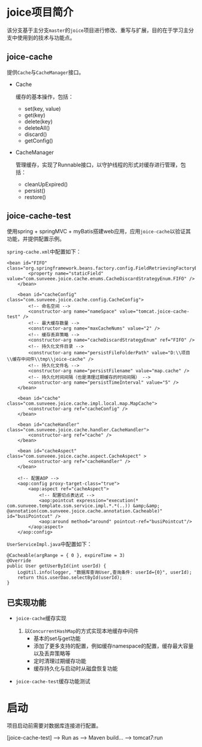 # joice项目简介
该分支基于主分支`master`的`joice`项目进行修改、重写与扩展，目的在于学习主分支中使用到的技术与功能点。

## joice-cache
提供`Cache`与`CacheManager`接口。

- Cache

    缓存的基本操作，包括：
    - set(key, value)
    - get(key)
    - delete(key)
    - deleteAll()
    - discard()
    - getConfig()
    
- CacheManager

    管理缓存，实现了Runnable接口，以守护线程的形式对缓存进行管理，包括：
    - cleanUpExpired()
    - persist()
    - restore()
    
## joice-cache-test
使用spring + springMVC + myBatis搭建web应用，应用`joice-cache`以验证其功能，并提供配置示例。

`spring-cache.xml`中配置如下：

```
<bean id="FIFO" class="org.springframework.beans.factory.config.FieldRetrievingFactoryBean">    
        <property name="staticField" value="com.sunveee.joice.cache.enums.CacheDiscardStrategyEnum.FIFO" />    
    </bean> 
                        
    <bean id="cacheConfig" class="com.sunveee.joice.cache.config.CacheConfig">
    	<!-- 命名空间 -->
    	<constructor-arg name="nameSpace" value="tomcat.joice-cache-test" />
    	<!-- 最大缓存数量 -->
    	<constructor-arg name="maxCacheNums" value="2" />
    	<!-- 缓存丢弃策略 -->
    	<constructor-arg name="cacheDiscardStrategyEnum" ref="FIFO" />
    	<!-- 持久化文件目录 -->
    	<constructor-arg name="persistFileFolderPath" value="D:\\项目\\缓存中间件\\tmp\\joice-cache" />
    	<!-- 持久化文件名 -->
    	<constructor-arg name="persistFilename" value="map.cache" />
    	<!-- 持久化时间间隔（也是清理过期缓存的时间间隔） -->
    	<constructor-arg name="persistTimeInterval" value="5" />
    </bean>
    
    <bean id="cache" class="com.sunveee.joice.cache.impl.local.map.MapCache">
    	<constructor-arg ref="cacheConfig" />
    </bean>
                        
    <bean id="cacheHandler" class="com.sunveee.joice.cache.handler.CacheHandler">
    	<constructor-arg ref="cache" />
    </bean>

	<bean id="cacheAspect" class="com.sunveee.joice.cache.aspect.CacheAspect" >
		<constructor-arg ref="cacheHandler" />
	</bean>

	<!-- 配置AOP -->
	<aop:config proxy-target-class="true">
		<aop:aspect ref="cacheAspect">
			<!-- 配置切点表达式 -->
			<aop:pointcut expression="execution(* com.sunveee.template.ssm.service.impl.*.*(..)) &amp;&amp; @annotation(com.sunveee.joice.cache.annotation.Cacheable)" id="busiPointcut" />
			<aop:around method="around" pointcut-ref="busiPointcut"/>
		</aop:aspect>
	</aop:config>
```

`UserServiceImpl.java`中配置如下：

```
@Cacheable(argRange = { 0 }, expireTime = 3)
@Override
public User getUserById(int userId) {
    LogUtil.info(logger, "数据库查询User,查询条件: userId={0}", userId);
    return this.userDao.selectById(userId);
}
```

## 已实现功能
- `joice-cache`缓存实现
    1. 以`ConcurrentHashMap`的方式实现本地缓存中间件
        - 基本的set与get功能
        - 添加了更多支持的配置，例如缓存namespace的配置，缓存最大容量以及丢弃策略等
        - 定时清理过期缓存功能
        - 缓存持久化与启动时从磁盘恢复功能

- `joice-cache-test`缓存功能测试

# 启动
项目启动前需要对数据库连接进行配置。

[joice-cache-test] --> Run as --> Maven build... --> tomcat7:run
